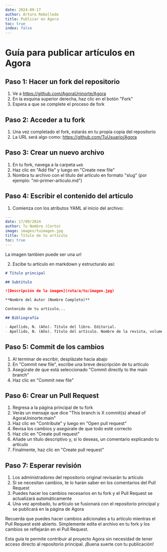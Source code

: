 ```yaml
---
date: 2024-09-17
author: Arturo Rebolledo
title: Publicar en Ágora
toc: true
index: false
---
```

# Guía para publicar artículos en Agora

## Paso 1: Hacer un fork del repositorio

1. Ve a https://github.com/AgoraUninorte/Agora
2. En la esquina superior derecha, haz clic en el botón "Fork"
3. Espera a que se complete el proceso de fork

## Paso 2: Acceder a tu fork

1. Una vez completado el fork, estarás en tu propia copia del repositorio
2. La URL será algo como: https://github.com/TuUsuario/Agora

## Paso 3: Crear un nuevo archivo

1. En tu fork, navega a la carpeta `web`
2. Haz clic en "Add file" y luego en "Create new file"
3. Nombra tu archivo con el título del artículo en formato "slug" (por ejemplo: "mi-primer-articulo.md")

## Paso 4: Escribir el contenido del artículo

1. Comienza con los atributos YAML al inicio del archivo:

```yaml
---
date: 17/09/2024
author: Tu Nombre (Corto)
image: images/tuimagen.jpg
title: Título de tu artículo
toc: true
---
```
La imagen tambien puede ser una url

2. Escibe tu artículo en markdown y estructuralo así:

```markdown
# Título principal

## Subtítulo

![Descripción de la imagen](ruta/a/tu/imagen.jpg)

**Nombre del Autor (Nombre Completo)**

Contenido de tu artículo...

## Bibliografía

- Apellido, N. (Año). Título del libro. Editorial.
- Apellido, N. (Año). Título del artículo. Nombre de la revista, volumen(número), páginas.
```

## Paso 5: Commit de los cambios

1. Al terminar de escribir, desplázate hacia abajo
2. En "Commit new file", escribe una breve descripción de tu artículo
3. Asegúrate de que está seleccionado "Commit directly to the main branch"
4. Haz clic en "Commit new file"

## Paso 6: Crear un Pull Request

1. Regresa a la página principal de tu fork
2. Verás un mensaje que dice "This branch is X commit(s) ahead of AgoraUninorte:main"
3. Haz clic en "Contribute" y luego en "Open pull request"
4. Revisa los cambios y asegúrate de que todo esté correcto
5. Haz clic en "Create pull request"
6. Añade un título descriptivo y, si lo deseas, un comentario explicando tu artículo
7. Finalmente, haz clic en "Create pull request"

## Paso 7: Esperar revisión

1. Los administradores del repositorio original revisarán tu artículo
2. Si se necesitan cambios, te lo harán saber en los comentarios del Pull Request
3. Puedes hacer los cambios necesarios en tu fork y el Pull Request se actualizará automáticamente
4. Una vez aprobado, tu artículo se fusionará con el repositorio principal y se publicará en la página de Agora

Recuerda que puedes hacer cambios adicionales a tu artículo mientras el Pull Request esté abierto. Simplemente edita el archivo en tu fork y los cambios se reflejarán en el Pull Request.

Esta guía te permite contribuir al proyecto Agora sin necesidad de tener acceso directo al repositorio principal. ¡Buena suerte con tu publicación!
